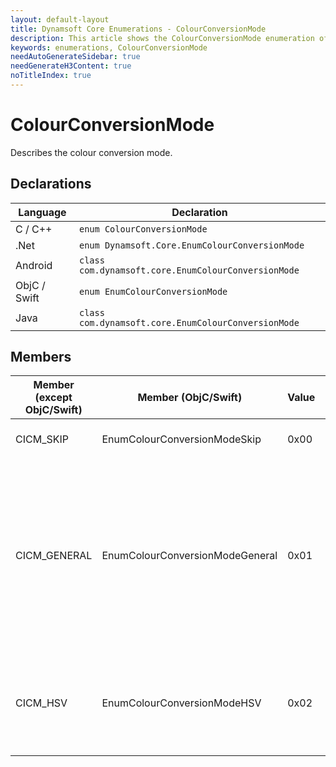 ```yaml
---
layout: default-layout
title: Dynamsoft Core Enumerations - ColourConversionMode
description: This article shows the ColourConversionMode enumeration of Dynamsoft Core.
keywords: enumerations, ColourConversionMode
needAutoGenerateSidebar: true
needGenerateH3Content: true
noTitleIndex: true
---
```





# ColourConversionMode
Describes the colour conversion mode.


## Declarations
   
| Language | Declaration |
| -------- | ----------- |
| C / C++ | `enum ColourConversionMode` |
| .Net | `enum Dynamsoft.Core.EnumColourConversionMode` |
| Android | `class com.dynamsoft.core.EnumColourConversionMode` |
| ObjC / Swift | `enum EnumColourConversionMode` |
| Java | `class com.dynamsoft.core.EnumColourConversionMode` |


## Members
   
| Member (except ObjC/Swift) | Member (ObjC/Swift) | Value | Description | Valid Argument(s) |
| -------------------------- | ------------------- | ----- | ----------- | ----------------- |
| CICM_SKIP | EnumColourConversionModeSkip | 0x00 | Skip the colour conversion. | `N/A` |
| CICM_GENERAL | EnumColourConversionModeGeneral | 0x01 | Converts a colour image to a grayscale image using the general algorithm. | [`BlueChannelWeight`]({{ site.parameters-reference }}code-parser-parameter/colour-conversion-modes.html#bluechannelweight)<br>[`GreenChannelWeight`]({{ site.parameters-reference }}code-parser-parameter/colour-conversion-modes.html#greenchannelweight)<br>[`RedChannelWeight`]({{ site.parameters-reference }}code-parser-parameter/colour-conversion-modes.html#redchannelweight) |
| CICM_HSV | EnumColourConversionModeHSV | 0x02 | Converts a colour image to a grayscale image using one of the HSV channels. | [`ReferChannel`]({{ site.parameters-reference }}code-parser-parameter/colour-conversion-modes.html#referchannel) |
